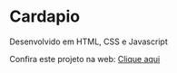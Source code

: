 # Cardapio
 Desenvolvido em HTML, CSS e Javascript

<p>Confira este projeto na web: <a href="https://deveverllon.github.io/Projeto-Cardapio/" target="_blanck">Clique aqui</a></a></p>
